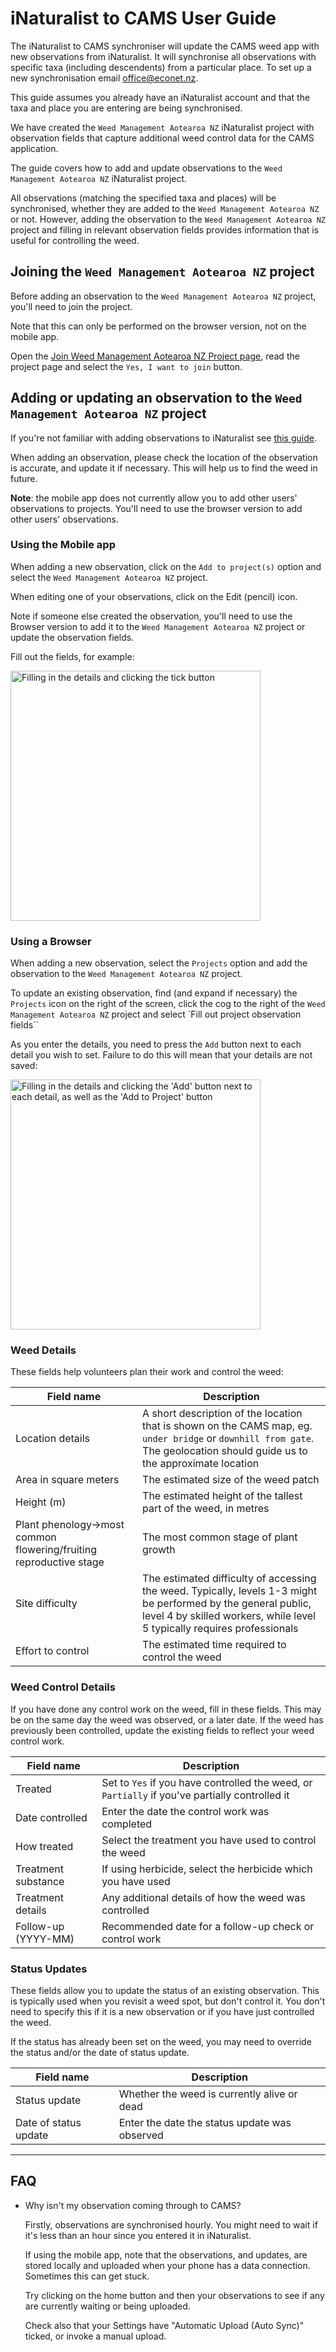 # iNaturalist to CAMS User Guide

The iNaturalist to CAMS synchroniser will update the CAMS weed app with new observations from iNaturalist. 
It will synchronise all observations with specific taxa (including descendents) from a particular place.
To set up a new synchronisation email office@econet.nz.

This guide assumes you already have an iNaturalist account and that the taxa and place you are entering are being synchronised.

We have created the `Weed Management Aotearoa NZ` iNaturalist project with observation fields that capture additional weed control data for the CAMS application. 

The guide covers how to add and update observations to the `Weed Management Aotearoa NZ` iNaturalist project. 

All observations (matching the specified taxa and places) will be synchronised, whether they are added to the `Weed Management Aotearoa NZ` or not. 
However, adding the observation to the `Weed Management Aotearoa NZ` project and filling in relevant observation fields provides information that is useful for controlling the weed.

## Joining the `Weed Management Aotearoa NZ` project

Before adding an observation to the `Weed Management Aotearoa NZ` project, you'll need to join the project.

Note that this can only be performed on the browser version, not on the mobile app.

Open the [Join Weed Management Aotearoa NZ Project page](https://www.inaturalist.org/projects/weed-management-aotearoa-nz/join), read the project page and select the `Yes, I want to join` button. 

## Adding or updating an observation to the `Weed Management Aotearoa NZ` project

If you're not familiar with adding observations to iNaturalist see [this guide](https://www.inaturalist.org/pages/add-an-observation-nz). 

When adding an observation, please check the location of the observation is accurate, and update it if necessary. This will help us to find the weed in future.

**Note**: the mobile app does not currently allow you to add other users' observations to projects. You'll need to use the browser version to add other users' observations. 

### Using the Mobile app

When adding a new observation, click on the `Add to project(s)` option and select the `Weed Management Aotearoa NZ` project.

When editing one of your observations, click on the Edit (pencil) icon. 

Note if someone else created the observation, you'll need to use the Browser version to add it to the `Weed Management Aotearoa NZ` project or update the observation fields. 

Fill out the fields, for example:

<img src="https://user-images.githubusercontent.com/144202/215252973-d7e58184-a85d-4fb3-8f25-2469c897919c.png" alt="Filling in the details and clicking the tick button" width=400/>

### Using a Browser

When adding a new observation, select the `Projects` option and add the observation to the `Weed Management Aotearoa NZ` project. 

To update an existing observation, find (and expand if necessary) the `Projects` icon on the right of the screen, click the cog to the right of the `Weed Management Aotearoa NZ` project and select `Fill out project observation fields``

As you enter the details, you need to press the `Add` button next to each detail you wish to set. Failure to do this will mean that your details are not saved:

<img src="https://user-images.githubusercontent.com/144202/215251731-6f0da4f3-710a-49e7-9b7e-103b67ea0e87.png" alt="Filling in the details and clicking the 'Add' button next to each detail, as well as the 'Add to Project' button" width=400/>

### Weed Details

These fields help volunteers plan their work and control the weed:

|Field name|Description|
|----------|-----------|
|Location details|A short description of the location that is shown on the CAMS map, eg. `under bridge` or `downhill from gate`. The geolocation should guide us to the approximate location|
|Area in square meters|The estimated size of the weed patch|
|Height (m)|The estimated height of the tallest part of the weed, in metres|
|Plant phenology->most common flowering/fruiting reproductive stage|The most common stage of plant growth</dd>
|Site difficulty|The estimated difficulty of accessing the weed. Typically, levels 1-3 might be performed by the general public, level 4 by skilled workers, while level 5 typically requires professionals|
|Effort to control|The estimated time required to control the weed|

### Weed Control Details

If you have done any control work on the weed, fill in these fields. This may be on the same day the weed was observed, or a later date. If the weed has previously been controlled, update the existing fields to reflect your weed control work.

|Field name|Description|
|----------|-----------|
|Treated|Set to `Yes` if you have controlled the weed, or `Partially` if you've partially controlled it|
|Date controlled|Enter the date the control work was completed|
|How treated|Select the treatment you have used to control the weed|
|Treatment substance|If using herbicide, select the herbicide which you have used|
|Treatment details|Any additional details of how the weed was controlled|
|Follow-up (YYYY-MM)|Recommended date for a follow-up check or control work|

### Status Updates

These fields allow you to update the status of an existing observation.
This is typically used when you revisit a weed spot, but don't control it.
 You don't need to specify this if it is a new observation or if you have just controlled the weed.

If the status has already been set on the weed, you may need to override the status and/or the date of status update.

|Field name|Description|
|----------|-----------|
|Status update|Whether the weed is currently alive or dead|
|Date of status update|Enter the date the status update was observed|

---

## FAQ

* Why isn't my observation coming through to CAMS?

    Firstly, observations are synchronised hourly. You might need to wait if it's less than an hour since you entered it in iNaturalist.

    If using the mobile app, note that the observations, and updates, are stored locally and uploaded when your phone has a data connection. Sometimes this can get stuck. 

    Try clicking on the home button and then your observations to see if any are currently waiting or being uploaded. 

    Check also that your Settings have "Automatic Upload (Auto Sync)" ticked, or invoke a manual upload. 
